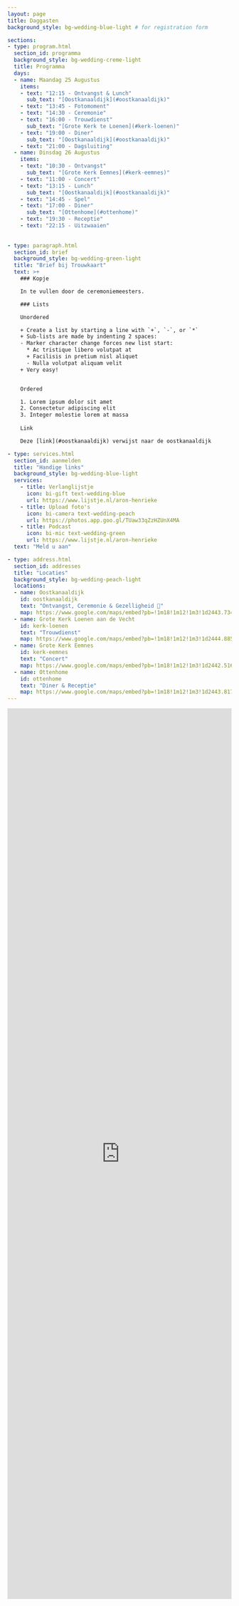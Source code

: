 ```yaml
---
layout: page
title: Daggasten
background_style: bg-wedding-blue-light # for registration form

sections:
- type: program.html
  section_id: programma
  background_style: bg-wedding-creme-light
  title: Programma
  days:
  - name: Maandag 25 Augustus
    items: 
    - text: "12:15 - Ontvangst & Lunch"
      sub_text: "[Oostkanaaldijk](#oostkanaaldijk)"
    - text: "13:45 - Fotomoment"
    - text: "14:30 - Ceremonie"
    - text: "16:00 - Trouwdienst"
      sub_text: "[Grote Kerk te Loenen](#kerk-loenen)"
    - text: "19:00 - Diner"
      sub_text: "[Oostkanaaldijk](#oostkanaaldijk)"
    - text: "21:00 - Dagsluiting"
  - name: Dinsdag 26 Augustus
    items: 
    - text: "10:30 - Ontvangst"
      sub_text: "[Grote Kerk Eemnes](#kerk-eemnes)"
    - text: "11:00 - Concert"
    - text: "13:15 - Lunch"
      sub_text: "[Oostkanaaldijk](#oostkanaaldijk)"
    - text: "14:45 - Spel"
    - text: "17:00 - Diner"
      sub_text: "[Ottenhome](#ottenhome)"
    - text: "19:30 - Receptie"
    - text: "22:15 - Uitzwaaien"
  
  
- type: paragraph.html
  section_id: brief
  background_style: bg-wedding-green-light
  title: "Brief bij Trouwkaart"
  text: >+
    ### Kopje

    In te vullen door de ceremoniemeesters.

    ### Lists

    Unordered

    + Create a list by starting a line with `+`, `-`, or `*`
    + Sub-lists are made by indenting 2 spaces:
    - Marker character change forces new list start:
      * Ac tristique libero volutpat at
      + Facilisis in pretium nisl aliquet
      - Nulla volutpat aliquam velit
    + Very easy!


    Ordered

    1. Lorem ipsum dolor sit amet
    2. Consectetur adipiscing elit
    3. Integer molestie lorem at massa
   
    Link

    Deze [link](#oostkanaaldijk) verwijst naar de oostkanaaldijk

- type: services.html
  section_id: aanmelden
  title: "Handige links"
  background_style: bg-wedding-blue-light
  services:
    - title: Verlanglijstje
      icon: bi-gift text-wedding-blue
      url: https://www.lijstje.nl/aron-henrieke
    - title: Upload foto's
      icon: bi-camera text-wedding-peach
      url: https://photos.app.goo.gl/TUaw33qZzHZUnX4MA 
    - title: Podcast
      icon: bi-mic text-wedding-green
      url: https://www.lijstje.nl/aron-henrieke
  text: "Meld u aan"

- type: address.html
  section_id: addresses
  title: "Locaties"
  background_style: bg-wedding-peach-light
  locations:
  - name: Oostkanaaldijk
    id: oostkanaaldijk
    text: "Ontvangst, Ceremonie & Gezelligheid 🎉"
    map: https://www.google.com/maps/embed?pb=!1m18!1m12!1m3!1d2443.734632892129!2d5.006883776776917!3d52.23003885765686!2m3!1f0!2f0!3f0!3m2!1i1024!2i768!4f13.1!3m3!1m2!1s0x47c672e6cab66f39%3A0x72553236f4a1e815!2sOostkanaaldijk%208%2C%203632%20GA%20Loenen%20aan%20de%20Vecht!5e0!3m2!1snl!2snl!4v1750267981128!5m2!1snl!2snl
  - name: Grote Kerk Loenen aan de Vecht
    id: kerk-loenen
    text: "Trouwdienst"
    map: https://www.google.com/maps/embed?pb=!1m18!1m12!1m3!1d2444.885236918978!2d5.0230558!3d52.209132999999994!2m3!1f0!2f0!3f0!3m2!1i1024!2i768!4f13.1!3m3!1m2!1s0x47c6739c2f0c513d%3A0x539f94ed6baf930d!2sGrote%20Kerk%20Loenen!5e0!3m2!1snl!2snl!4v1750268733209!5m2!1snl!2snl
  - name: Grote Kerk Eemnes
    id: kerk-eemnes
    text: "Concert"
    map: https://www.google.com/maps/embed?pb=!1m18!1m12!1m3!1d2442.516805014667!2d5.265318800000001!3d52.2521597!2m3!1f0!2f0!3f0!3m2!1i1024!2i768!4f13.1!3m3!1m2!1s0x47c61550d6331d4b%3A0x251a6bebe43f33b1!2sGrote%20of%20Sint-Nicolaaskerk%20(Eemnes)!5e0!3m2!1snl!2snl!4v1750268824669!5m2!1snl!2snl
  - name: Ottenhome
    id: ottenhome
    text: "Diner & Receptie"
    map: https://www.google.com/maps/embed?pb=!1m18!1m12!1m3!1d2443.8173571236725!2d5.0764949!3d52.228536!2m3!1f0!2f0!3f0!3m2!1i1024!2i768!4f13.1!3m3!1m2!1s0x47c66da1ca921c41%3A0x20a145b04b7db603!2sOttenhome!5e0!3m2!1snl!2snl!4v1750268886386!5m2!1snl!2snl
---
```


<!-- Background managed at page level -->
<iframe src="https://docs.google.com/forms/d/e/1FAIpQLSehOo377JMwMc8C3erjoHAAVsWAOwQp2Mx1K4yXSkHwlM-aiQ/viewform?embedded=true" width="100%" height="2000" frameborder="0" marginheight="0" marginwidth="0">Laden…</iframe>
